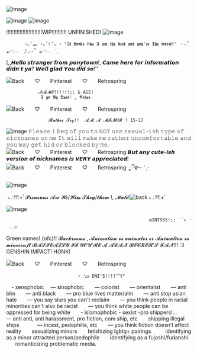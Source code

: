 
  ![image](https://github.com/Dustyyxb/HaLoser/assets/153450745/51b113e9-6842-48f0-a9e0-6253eb165f5e)
     


 ![image](https://github.com/Dustyyxb/HaLoser/assets/153450745/a4edded5-6147-473c-86f5-c5a2b7da81f5)
                                          ![image](https://github.com/Dustyyxb/HaLoser/assets/153450745/ae4c7734-990b-49ac-9837-76d2cab65da1)

!!!!!!!!!!!!!!!!!!!!!!!!WIP!!!!!!!!!! UNFINISHED!
    ![image](https://github.com/Dustyyxb/HaLoser/assets/153450745/69940ce6-128b-4493-81b5-89430d4e8fa7)




           ⋆｡ ﾟ☁︎｡ ⋆｡ ﾟ☾ ﾟ｡ ⋆ "𝕴𝖙 𝕷𝖔𝖔𝖐𝖘 𝖑𝖎𝖐𝖊 𝕴 𝖆𝖒 𝖙𝖍𝖊 𝖇𝖊𝖘𝖙 𝖆𝖓𝖉 𝖞𝖔𝖚'𝖗𝖊 𝕿𝖍𝖊 𝖜𝖔𝖗𝖘𝖙!" ‧₊˚ ☁️⋅♡𓂃 ࣪ ִֶָ☾.‧₊˚ ☁️⋅♡𓂃 ࣪ ִֶָ   







   [,,𝙃𝙚𝙡𝙡𝙤 𝙨𝙩𝙧𝙖𝙣𝙜𝙚𝙧 𝙛𝙧𝙤𝙢 𝙥𝙤𝙣𝙮𝙩𝙤𝙬𝙣!, 𝘾𝙖𝙢𝙚 𝙝𝙚𝙧𝙚 𝙛𝙤𝙧 𝙞𝙣𝙛𝙤𝙧𝙢𝙖𝙩𝙞𝙤𝙣 𝙙𝙞𝙙𝙣'𝙩 𝙮𝙖? 𝙒𝙚𝙡𝙡 𝙜𝙡𝙖𝙙 𝙔𝙤𝙪 𝙙𝙞𝙙 𝙨𝙤!''


  ![Back　　♡　　Pinterest　　♡　　Retrospring](https://github.com/Dustyyxb/HaLoser/assets/153450745/1ce727b3-de31-4fec-bd55-eb99e176c6a8)


                𝓝𝓐𝓜𝓔!!!!!!;; & AGE!
                 𝕴 𝖌𝖔 𝕭𝖞 𝕯𝖚𝖘𝖙! , 𝕬𝖘𝖍𝖊𝖘 

![Back　　♡　　Pinterest　　♡　　Retrospring](https://github.com/Dustyyxb/HaLoser/assets/153450745/60a76354-976a-4742-822b-f1ab3e0d2678)
              
                    𝓡𝓪𝓽𝓱𝓮𝓻 𝓣𝓸𝔃!!  𝓐𝓜 𝓐 𝓜𝓘𝓝𝓞𝓡 ! 15-17

![image](https://github.com/Dustyyxb/HaLoser/assets/153450745/284abe7c-7076-424d-806a-c720aaa380a4)
𝙿𝚕𝚎𝚊𝚜𝚎 𝚒 𝚋𝚎𝚐 𝚘𝚏 𝚢𝚘𝚞 𝚝𝚘 𝙽𝙾𝚃 𝚞𝚜𝚎 𝚜𝚎𝚡𝚞𝚊𝚕-𝚒𝚜𝚑 𝚝𝚢𝚙𝚎 𝚘𝚏 𝚗𝚒𝚌𝚔𝚗𝚊𝚖𝚎𝚜 𝚘𝚗 𝚖𝚎 𝙸𝚝 𝚠𝚒𝚕𝚕 𝚖𝚊𝚔𝚎 𝚖𝚎 𝚛𝚊𝚝𝚑𝚎𝚛 𝚞𝚗𝚌𝚘𝚖𝚏𝚘𝚛𝚝𝚊𝚋𝚕𝚎 𝚊𝚗𝚍 𝚢𝚘𝚞 𝚖𝚊𝚢 𝚐𝚎𝚝 𝚑𝚒𝚍 𝚘𝚛 𝚋𝚕𝚘𝚌𝚔𝚎𝚍 𝚋𝚢 𝚖𝚎.![Back　　♡　　Pinterest　　♡　　Retrospring](https://github.com/Dustyyxb/HaLoser/assets/153450745/b7cf5af9-4377-4d53-bf26-8d38d2570a2b)
𝘽𝙪𝙩 𝙖𝙣𝙮 𝙘𝙪𝙩𝙚-𝙞𝙨𝙝 𝙫𝙚𝙧𝙨𝙞𝙤𝙣 𝙤𝙛 𝙣𝙞𝙘𝙠𝙣𝙖𝙢𝙚𝙨 𝙞𝙨 𝙑𝙀𝙍𝙔 𝙖𝙥𝙥𝙧𝙚𝙘𝙞𝙖𝙩𝙚𝙙!![Back　　♡　　Pinterest　　♡　　Retrospring](https://github.com/Dustyyxb/HaLoser/assets/153450745/be0f47fb-ecc4-4339-b986-8de7033329d6)ೄྀ࿐ ˊˎ-


   

![image](https://github.com/Dustyyxb/HaLoser/assets/153450745/6d6322bb-e03d-4979-9341-e86babce16d7)

 ﹥*:ꔫ:*+ﾟ𝓟𝓻𝓸𝓷𝓸𝓾𝓷𝓼 𝓐𝓻𝓮 𝓗𝓮/𝓗𝓲𝓶 𝓣𝓱𝓮𝔂/𝓽𝓱𝓮𝓶 !, 𝓜𝓪𝓵𝓮!![back](https://github.com/Dustyyxb/HaLoser/assets/153450745/19c8d0b0-5228-4c21-9cc2-8cd0ccae186a)﹥*:ꔫ:*+ﾟ

 ![image](https://github.com/Dustyyxb/HaLoser/assets/153450745/11d1de49-5e04-41cc-be5c-575bfed6840a)

                                                          ღINTSSS!;;  `✦ ˑ ִֶ 𓂃⊹
                    

  
  Green names! {ofc}!! 
           𝓑𝓪𝓬𝓴𝓻𝓸𝓸𝓶𝓼 ,
                    𝓐𝓷𝓲𝓶𝓪𝓽𝓲𝓸𝓷 𝓿𝓼 𝓪𝓷𝓲𝓶𝓪𝓽𝓸𝓻
                              𝓸𝓻 𝓐𝓷𝓲𝓶𝓪𝓽𝓲𝓸𝓷 𝓿𝓼 𝓶𝓲𝓷𝓮𝓬𝓻𝓪𝓯𝓽
                                  𝓑𝓐𝓢𝓘𝓒𝓐𝓛𝓛𝓨 𝓘𝓕 𝓨𝓞𝓤'𝓡𝓔 𝓐 𝓐𝓛𝓐𝓝 𝓑𝓔𝓒𝓚𝓔𝓡'𝓢 𝓕𝓐𝓝!!! :3 GENSHIN IMPACT! HONKI



![Back　　♡　　Pinterest　　♡　　Retrospring](https://github.com/Dustyyxb/HaLoser/assets/153450745/fafc5142-296b-4374-96d8-d98fa2d4d17b)


                               ⍣ ೋ DNI'S!!!!︶꒦꒷
⠀                                        - xenophobic
⠀                                          — sinophobic
⠀⠀                                           — colorist
⠀⠀                                          — orientalist
⠀                                             ⠀— anti blm
⠀                                            ⠀— anti black
⠀                                        ⠀— pro blue lives matter/alm
⠀                                       ⠀— anti stop asian hate
⠀                                 ⠀— you say slurs you can't reclaim
⠀⠀                        — you think people in racial minorities can't also be racist
⠀⠀                       — you think white people can be oppressed for being white
⠀                                          ⠀- islamophobic
                                                -  sexist
                                             -pro shippers!...
⠀⠀                       — anti anti, anti harassment, pro fiction, com ship, etc
⠀                               ⠀shipping illegal ships
⠀⠀                           ⠀⠀— incest, pedophilia, etc
⠀                     ⠀— you think fiction doesn't affect reality
⠀                  ⠀sexualizing minors
⠀                    ⠀fetishizing lgbtq+ pairings
⠀⠀               ⠀identifying as a minor attracted person/pedophile
⠀⠀                    identifying as a fujoshi/fudanshi
⠀                   ⠀romanticizing problematic media.
